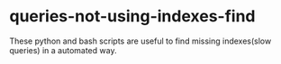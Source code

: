 # queries-not-using-indexes-find
These python and bash scripts are useful to find missing indexes(slow queries) in a automated way.  
